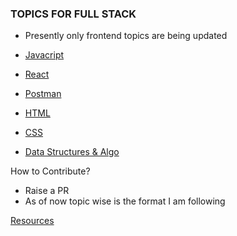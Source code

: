 ### TOPICS FOR FULL STACK

- Presently only frontend topics are being updated

- [Javacript](https://github.com/abhishekmah/REVISION/blob/master/JS.md)
- [React](https://github.com/abhishekmah/REVISION/blob/master/react.md)
- [Postman](https://github.com/abhishekmah/REVISION/blob/master/postman.md)
- [HTML](#)
- [CSS](#)
- [Data Structures & Algo](https://github.com/trekhleb/javascript-algorithms)

How to Contribute?

- Raise a PR
- As of now topic wise is the format I am following

[Resources](https://github.com/abhishekmah/REVISION/blob/master/resources.md)
